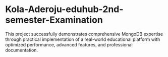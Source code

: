 # Kola-Aderoju-eduhub-2nd-semester-Examination
This project successfully demonstrates comprehensive MongoDB expertise through practical implementation of a real-world educational platform with optimized performance, advanced features, and professional documentation.
